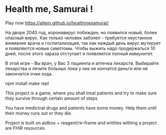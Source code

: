 # Health me, Samurai !

Play now https://aitem.github.io/healthmesamurai/

На дворе 2040 год, коронавирус побежден, но появился новый, более опасный вирус.
Как только человек заболел - требуется неустанное внимание врача и госпитализация, так как каждый день вирус мутирует и появляются новые симптомы.
Чтобы выжить надо продержаться 10 дней, после этого зараза отступает и появляется полный иммунитет. 


В этой игре - Вы врач, у Вас 3 пациента и аптечка лекарств. Выбирайте лекарства и лечите больных пока у них не кончатся деньги или не закончатся очки хода.


npm install
make repl


This project is a game, where you shall treat patients and try to make sure they survive through certain amount of steps

You have medicinal drugs and patients have some money. Help them until their money runs out or they die.

Project is built on aidbox + reagent/re-frame and entities withing a project are FHIR resources.
